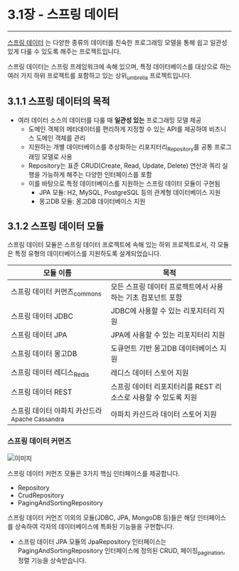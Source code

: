 # 3.1장 - 스프링 데이터

<hr/>

[스프링 데이터](https://spring.io/projects/spring-data) 는 다양한 종류의 데이터를 친숙한 프로그래밍 모델을 통해 쉽고 일관성 있게 다룰 수 있도록 해주는 프로젝트입니다.

스프링 데이터는 스프링 프레임워크에 속해 있으며, 특정 데이터베이스를 대상으로 하는 여러 가지 하위 프로젝트를 포함하고 있는 상위<sub>umbrella</sub> 프로젝트입니다.

## 3.1.1 스프링 데이터의 목적
- 여러 데이터 소스의 데이터를 다룰 때 **일관성 있는** 프로그래밍 모델 제공
  - 도메인 객체의 메타데이터를 편리하게 지정할 수 있는 API를 제공하여 비즈니스 도메인 객체를 관리
  - 지원하는 개별 데이터베이스를 추상화하는 리포지터리<sub>Repository</sub>를 공통 프로그래밍 모델로 사용
  - Repository는 표준 CRUD(Create, Read, Update, Delete) 연산과 쿼리 실행을 가능하게 해주는 다양한 인터페이스를 포함
  - 이를 바탕으로 특정 데이터베이스를 지원하는 스프링 데이터 모듈이 구현됨
    - JPA 모듈: H2, MySQL, PostgreSQL 등의 관계형 데이터베이스 지원
    - 몽고DB 모듈: 몽고DB 데이터베이스 지원

## 3.1.2 스프링 데이터 모듈
스프링 데이터 모듈은 스프링 데이터 프로젝트에 속해 있는 하위 프로젝트로서, 각 모듈은 특정 유형의 데이터베이스를 지원하도록 설계되었습니다.

|모듈 이름|목적|
|---|---|
|스프링 데이터 커먼즈<sub>commons</sub>|모든 스프링 데이터 프로젝트에서 사용하는 기초 컴포넌트 포함|
|스프링 데이터 JDBC|JDBC에 사용할 수 있는 리포지터리 지원|
|스프링 데이터 JPA|JPA에 사용할 수 있는 리포지터리 지원|
|스프링 데이터 몽고DB|도큐먼트 기반 몽고DB 데이터베이스 지원|
|스프링 데이터 레디스<sub>Redis</sub>|레디스 데이터 스토어 지원|
|스프링 데이터 REST|스프링 데이터 리포지터리를 REST 리소스로 사용할 수 있도록 지원|
|스프링 데이터 아파치 카산드라<sub>Apache Cassandra</sub>|아파치 카산드라 데이터 스토어 지원|

### 스프링 데이터 커먼즈
![이미지](https://drek4537l1klr.cloudfront.net/musib/v-6/Figures/03image002.png) 

스프링 데이터 커먼즈 모듈은 3가지 핵심 인터페이스를 제공합니다.
- Repository
- CrudRepository
- PagingAndSortingRepository

스프링 데이터 커먼즈 이외의 모듈(JDBC, JPA, MongoDB 등)들은 해당 인터페이스를 상속하여 각자의 데이터베이스에 특화된 기능들을 구현합니다.
- 스프링 데이터 JPA 모듈의 JpaRepository 인터페이스는 PagingAndSortingRepository 인터페이스에 정의된 CRUD, 페이징<sub>pagination</sub>, 정렬 기능을 상속받습니다.
